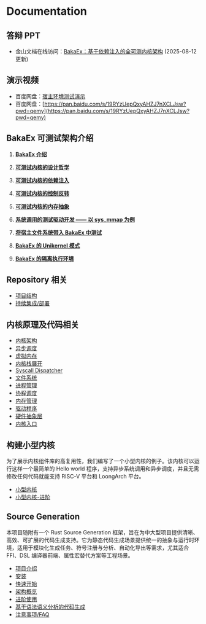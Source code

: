 # Documentation

## 答辩 PPT

- 金山文档在线访问：[BakaEx：基于依赖注入的全可测内核架构](https://kdocs.cn/l/cczjIUiHF6P6) (2025-08-12 更新)

## 演示视频

- 百度网盘：[宿主环境测试演示](https://pan.baidu.com/s/13FokiM5Qvw5i1C8QoNpvCQ?pwd=w8d3)
- 百度网盘：[https://pan.baidu.com/s/19RYzUepQxyAHZJ7nXCLJsw?pwd=qemy](https://pan.baidu.com/s/19RYzUepQxyAHZJ7nXCLJsw?pwd=qemy)

## BakaEx 可测试架构介绍 

1. [**BakaEx 介绍**](./BakaEx)

2. [**可测试内核的设计哲学**](./BakaEx/philophy.md)

3. [**可测试内核的依赖注入**](./BakaEx/dependency.md)

4. [**可测试内核的控制反转**](./BakaEx/abstractions.md)

5. [**可测试内核的内存抽象**](./BakaEx/memory.md)

6. [**系统调用的测试驱动开发 —— 以 sys_mmap 为例**](./BakaEx/sys_mmap.md)

7. [**将宿主文件系统带入 BakaEx 中测试**](./BakaEx/filesystem.md)

8. [**BakaEx 的 Unikernel 模式**](./BakaEx/unikernel.md)

9. [**BakaEx 的隔离执行环境**](./BakaEx/container.md)

## Repository 相关

- [项目结构](repository/structure.md)
- [持续集成/部署](repository/continuous-integration.md)

## 内核原理及代码相关

- [内核架构](kernel/kernel-architecture.md)
- [异步调度](kernel/minimal-kernel-advance.md)
- [虚拟内存](kernel/virtual-memory.md)
- [内核栈展开](kernel/stack-unwinding.md)
- [Syscall Dispatcher](kernel/syscall-dispatcher.md)
- [文件系统](kernel/filesystem.md)
- [进程管理](kernel/process_management.md)
- [协程调度](kernel/coroutine-scheduling.md)
- [内存管理](kernel/memory-overview.md)
- [驱动程序](kernel/drivers.md)
- [硬件抽象层](kernel/hardware-abstraction-layer.md)
- [内核入口](kernel/README.md)

## 构建小型内核

为了展示内核组件库的高复用性，我们编写了一个小型内核的例子。该内核可以运行这样一个最简单的 Hello world 程序，支持异步系统调用和异步调度，并且无需修改任何代码就能支持 RISC-V 平台和 LoongArch 平台。

- [小型内核](kernel/minimal-kernel.md)
- [小型内核-进阶](kernel/minimal-kernel-advance.md)

## Source Generation

本项目随附有一个 Rust Source Generation 框架，旨在为中大型项目提供清晰、高效、可扩展的代码生成支持。它为静态代码生成场景提供统一的抽象与运行时环境，适用于模块化生成任务、符号注册与分析、自动化导出等需求，尤其适合 FFI、DSL 编译器前端、属性宏替代方案等工程场景。

- [项目介绍](source-generation/README.md)
- [安装](source-generation/installation.md)
- [快速开始](source-generation/quickstart.md)
- [架构概览](source-generation/core.md)
- [进阶使用](source-generation/advance.md)
- [基于语法语义分析的代码生成](source-generation/syntax-semantic-analysis.md)
- [注意事项/FAQ](source-generation/notice-faq.md)

